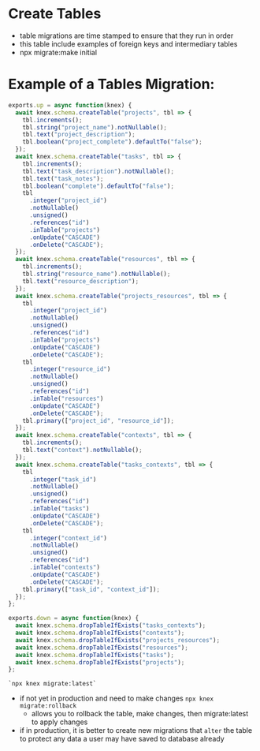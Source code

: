 # Create Tables

- table migrations are time stamped to ensure that they run in order
- this table include examples of foreign keys and intermediary tables
- npx migrate:make initial

# Example of a Tables Migration:

```javascript
exports.up = async function(knex) {
  await knex.schema.createTable("projects", tbl => {
    tbl.increments();
    tbl.string("project_name").notNullable();
    tbl.text("project_description");
    tbl.boolean("project_complete").defaultTo("false");
  });
  await knex.schema.createTable("tasks", tbl => {
    tbl.increments();
    tbl.text("task_description").notNullable();
    tbl.text("task_notes");
    tbl.boolean("complete").defaultTo("false");
    tbl
      .integer("project_id")
      .notNullable()
      .unsigned()
      .references("id")
      .inTable("projects")
      .onUpdate("CASCADE")
      .onDelete("CASCADE");
  });
  await knex.schema.createTable("resources", tbl => {
    tbl.increments();
    tbl.string("resource_name").notNullable();
    tbl.text("resource_description");
  });
  await knex.schema.createTable("projects_resources", tbl => {
    tbl
      .integer("project_id")
      .notNullable()
      .unsigned()
      .references("id")
      .inTable("projects")
      .onUpdate("CASCADE")
      .onDelete("CASCADE");
    tbl
      .integer("resource_id")
      .notNullable()
      .unsigned()
      .references("id")
      .inTable("resources")
      .onUpdate("CASCADE")
      .onDelete("CASCADE");
    tbl.primary(["project_id", "resource_id"]);
  });
  await knex.schema.createTable("contexts", tbl => {
    tbl.increments();
    tbl.text("context").notNullable();
  });
  await knex.schema.createTable("tasks_contexts", tbl => {
    tbl
      .integer("task_id")
      .notNullable()
      .unsigned()
      .references("id")
      .inTable("tasks")
      .onUpdate("CASCADE")
      .onDelete("CASCADE");
    tbl
      .integer("context_id")
      .notNullable()
      .unsigned()
      .references("id")
      .inTable("contexts")
      .onUpdate("CASCADE")
      .onDelete("CASCADE");
    tbl.primary(["task_id", "context_id"]);
  });
};

exports.down = async function(knex) {
  await knex.schema.dropTableIfExists("tasks_contexts");
  await knex.schema.dropTableIfExists("contexts");
  await knex.schema.dropTableIfExists("projects_resources");
  await knex.schema.dropTableIfExists("resources");
  await knex.schema.dropTableIfExists("tasks");
  await knex.schema.dropTableIfExists("projects");
};
```

    `npx knex migrate:latest`

- if not yet in production and need to make changes
  `npx knex migrate:rollback`
  - allows you to rollback the table, make changes, then migrate:latest to apply changes
- if in production, it is better to create new migrations that `alter` the table to protect any data a user may have saved to database already
